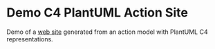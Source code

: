 # Demo C4 PlantUML Action Site
Demo of a [web site](https://docs.nasdanika.org/demo-c4-plantuml/) generated from an action model with PlantUML C4 representations.
